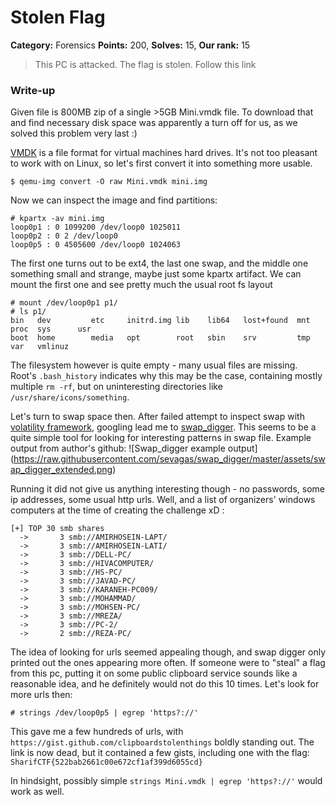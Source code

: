 Stolen Flag
===
**Category:** Forensics **Points:** 200, **Solves:** 15, **Our rank:** 15

> This PC is attacked. The flag is stolen.
> Follow this link

### Write-up
Given file is 800MB zip of a single >5GB Mini.vmdk file. To download that and
find necessary disk space was apparently a turn off for us, as we solved this problem very last :)

[VMDK](https://en.wikipedia.org/wiki/VMDK) is a file format for virtual machines hard drives.
It's not too pleasant to work with on Linux, so let's first convert it into something more usable.


```
$ qemu-img convert -O raw Mini.vmdk mini.img
```

Now we can inspect the image and find partitions:
```
# kpartx -av mini.img
loop0p1 : 0 1099200 /dev/loop0 1025011
loop0p2 : 0 2 /dev/loop0
loop0p5 : 0 4505600 /dev/loop0 1024063
```

The first one turns out to be ext4, the last one swap, and the middle one something small and strange, maybe just some kpartx artifact.
We can mount the first one and see pretty much the usual root fs layout

```
# mount /dev/loop0p1 p1/
# ls p1/
bin   dev         etc     initrd.img lib    lib64   lost+found  mnt  proc  sys      usr
boot  home        media   opt        root   sbin    srv         tmp  var   vmlinuz

```

The filesystem however is quite empty - many usual files are missing. Root's `.bash_history` indicates why this may be the case,
containing mostly multiple `rm -rf`, but on uninteresting directories like `/usr/share/icons/something`.

Let's turn to swap space then. After failed attempt to inspect swap with [volatility framework](https://github.com/volatilityfoundation/volatility),
googling lead me to [swap_digger](https://github.com/sevagas/swap_digger). This seems to be a quite simple tool for looking for interesting patterns in swap file.
Example output from author's github:
![Swap_digger example output] (https://raw.githubusercontent.com/sevagas/swap_digger/master/assets/swap_digger_extended.png)

Running it did not give us anything interesting though - no passwords, some ip addresses, some usual http urls.
Well, and a list of organizers' windows computers at the time of creating the challenge xD :

```
[+] TOP 30 smb shares
  ->       3 smb://AMIRHOSEIN-LAPT/
  ->       3 smb://AMIRHOSEIN-LATI/
  ->       3 smb://DELL-PC/
  ->       3 smb://HIVACOMPUTER/
  ->       3 smb://HS-PC/
  ->       3 smb://JAVAD-PC/
  ->       3 smb://KARANEH-PC009/
  ->       3 smb://MOHAMMAD/
  ->       3 smb://MOHSEN-PC/
  ->       3 smb://MREZA/
  ->       3 smb://PC-2/
  ->       2 smb://REZA-PC/
```

The idea of looking for urls seemed appealing though, and swap digger only printed out the ones appearing more often. If someone were to "steal" a flag from this pc,
putting it on some public clipboard service sounds like a reasonable idea, and he definitely would not do this 10 times. Let's look for more urls then:

```
# strings /dev/loop0p5 | egrep 'https?://'
```

This gave me a few hundreds of urls, with `https://gist.github.com/clipboardstolenthings` boldly standing out.
The link is now dead, but it contained a few gists, including one with the flag: `SharifCTF{522bab2661c00e672cf1af399d6055cd}`

In hindsight, possibly simple `strings Mini.vmdk | egrep 'https?://'` would work as well.
